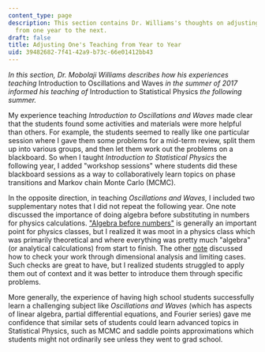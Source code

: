 ```yaml
---
content_type: page
description: This section contains Dr. Williams's thoughts on adjusting his teaching
  from one year to the next.
draft: false
title: Adjusting One's Teaching from Year to Year
uid: 39482682-7f41-42a9-b73c-66e01412bb43
---
```

*In this section, Dr. Mobolaji Williams describes how his experiences teaching* Introduction to Oscillations and Waves *in the summer of 2017 informed his teaching of* Introduction to Statistical Physics *the following summer.*

My experience teaching *Introduction to Oscillations and Waves* made clear that the students found some activities and materials were more helpful than others. For example, the students seemed to really like one particular session where I gave them some problems for a mid-term review, split them up into various groups, and then let them work out the problems on a blackboard. So when I taught *Introduction to Statistical Physics* the following year, I added "workshop sessions" where students did these blackboard sessions as a way to collaboratively learn topics on phase transitions and Markov chain Monte Carlo (MCMC). 

In the opposite direction, in teaching *Oscillations and Waves,* I included two supplementary notes that I did not repeat the following year. One note discussed the importance of doing algebra before substituting in numbers for physics calculations. ["Algebra before numbers"](http://mowillia.github.io/documents/MITES_2017/mites_sup02.pdf) is generally an important point for physics classes, but I realized it was moot in a physics class which was primarily theoretical and where everything was pretty much "algebra" (or analytical calculations) from start to finish. The other [note](http://mowillia.github.io/documents/MITES_2017/mites_sup03.pdf) discussed how to check your work through dimensional analysis and limiting cases. Such checks are great to have, but I realized students struggled to apply them out of context and it was better to introduce them through specific problems. 

More generally, the experience of having high school students successfully learn a challenging subject like *Oscillations and Waves* (which has aspects of linear algebra, partial differential equations, and Fourier series) gave me confidence that similar sets of students could learn advanced topics in Statistical Physics, such as MCMC and saddle points approximations which students might not ordinarily see unless they went to grad school.